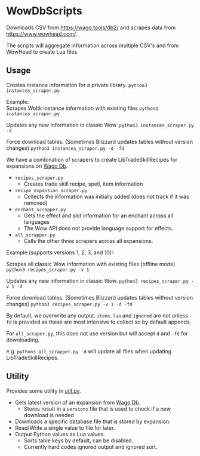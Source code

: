 # WowDbScripts
Downloads CSV from https://wago.tools/db2/ and scrapes data from https://www.wowhead.com/.

The scripts will aggregate information across multiple CSV's and from WowHead to create Lua files.

## Usage
Creates instance information for a private library.
`python3 instances_scraper.py`

Example:  
Scrapes Woltk instance information with existing files
`python3 instances_scraper.py`

Updates any new information in classic Wow.
`python3 instances_scraper.py -d`

Force download tables. (Sometimes Blizzard updates tables without version changes)
`python3 instances_scraper.py -d -fd`

We have a combination of scrapers to create LibTradeSkillRecipes for expansions on [Wago Db](https://wago.tools/db2/).
* `recipes_scraper.py` 
  * Creates trade skill recipe, spell, item information
* `recipe_expansion_scraper.py`
  * Collects the information was initially added (does not track if it was removed)
* `enchant_scrapper.py`
  * Gets the effect and slot information for an enchant across all languages
  * The Wow API does not provide language support for effects.
* `all_scrapper.py`
  * Calls the other three scrapers across all expansions.

Example (supports versions 1, 2, 3, and 10):  

Scrapes all classic Wow information with existing files (offline mode)
`python3 recipes_scraper.py -v 1`  

Updates any new information in classic Wow.
`python3 recipes_scraper.py -v 1 -d`

Force download tables. (Sometimes Blizzard updates tables without version changes)
`python3 recipes_scraper.py -v 1 -d -fd`

By default, we overwrite any output. `items.lua` and `ignored` are not unless `-fd` is provided 
as these are most intensive to collect so by default appends.

For `all_scraper.py`, this does not use version but will accept `d` and `-fd` for downloading.

e.g. `python3 all_scrapper.py -d` will update all files when updating LibTradeSkillRecipes.

## Utility
Provides some utility in [util.py](util.py).
* Gets latest version of an expansion from [Wago Db](https://wago.tools/db2/).
  * Stores result in a `versions` file that is used to check if a new download is needed
* Downloads a specific database file that is stored by expansion.
* Read/Write a single value to file for later.
* Output Python values as Lua values.
  * Sorts table keys by default, can be disabled.
  * Currently hard codes ignored output and ignored sort.
